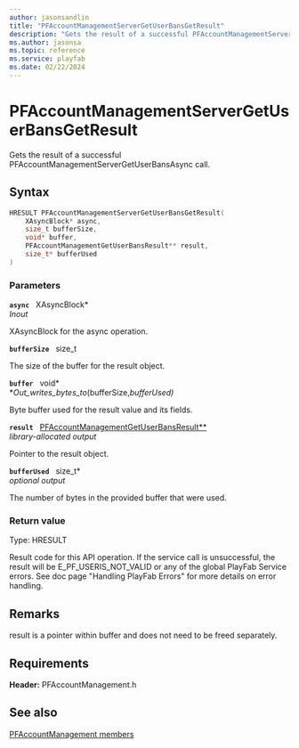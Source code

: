 ```yaml
---
author: jasonsandlin
title: "PFAccountManagementServerGetUserBansGetResult"
description: "Gets the result of a successful PFAccountManagementServerGetUserBansAsync call."
ms.author: jasonsa
ms.topic: reference
ms.service: playfab
ms.date: 02/22/2024
---
```


# PFAccountManagementServerGetUserBansGetResult  

Gets the result of a successful PFAccountManagementServerGetUserBansAsync call.  

## Syntax  
  
```cpp
HRESULT PFAccountManagementServerGetUserBansGetResult(  
    XAsyncBlock* async,  
    size_t bufferSize,  
    void* buffer,  
    PFAccountManagementGetUserBansResult** result,  
    size_t* bufferUsed  
)  
```  
  
### Parameters  
  
**`async`** &nbsp; XAsyncBlock*  
*_Inout_*  
  
XAsyncBlock for the async operation.  
  
**`bufferSize`** &nbsp; size_t  
  
The size of the buffer for the result object.  
  
**`buffer`** &nbsp; void*  
*_Out_writes_bytes_to_(bufferSize,*bufferUsed)*  
  
Byte buffer used for the result value and its fields.  
  
**`result`** &nbsp; [PFAccountManagementGetUserBansResult**](../../pfaccountmanagementtypes/structs/pfaccountmanagementgetuserbansresult.md)  
*library-allocated output*  
  
Pointer to the result object.  
  
**`bufferUsed`** &nbsp; size_t*  
*optional output*  
  
The number of bytes in the provided buffer that were used.  
  
  
### Return value
Type: HRESULT
  
Result code for this API operation. If the service call is unsuccessful, the result will be E_PF_USERIS_NOT_VALID or any of the global PlayFab Service errors. See doc page "Handling PlayFab Errors" for more details on error handling.
  
## Remarks  
  
result is a pointer within buffer and does not need to be freed separately.
  
## Requirements  
  
**Header:** PFAccountManagement.h
  
## See also  
[PFAccountManagement members](../pfaccountmanagement_members.md)  

  
  

